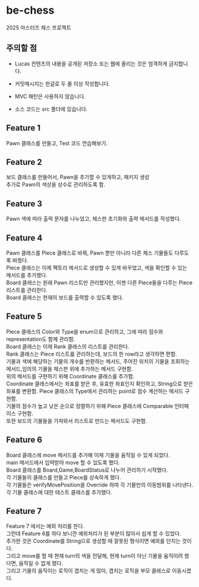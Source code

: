 # be-chess

2025 마스터즈 체스 프로젝트

## 주의할 점

- Lucas 컨텐츠의 내용을 공개된 저장소 또는 웹에 올리는 것은 엄격하게 금지합니다.
- 커밋메시지는 한글로 두 줄 이상 작성합니다.
- MVC 패턴은 사용하지 않습니다.

- 소스 코드는 src 폴더에 있습니다. 
## Feature 1
Pawn 클래스를 만들고, Test 코드 연습해보기.  

## Feature 2 
보드 클래스를 만들어서, Pawn을 추가할 수 있게하고, 패키지 생성  
추가로 Pawn의 색상을 상수로 관리하도록 함. 

## Feature 3
Pawn 색에 따라 출력 문자를 나누었고, 체스판 초기화와 출력 메서드를 작성했다. 

## Feature 4
Pawn 클래스를 Piece 클래스로 바꿔, Pawn 뿐만 아니라 다른 체스 기물들도 다루도록 바꿨다.  
Piece 클래스는 이제 팩토리 메서드로 생성할 수 있게 바꾸었고, 색을 확인할 수 있는 메서드를 추가했다.  
Board 클래스는 원래 Pawn 리스트만 관리했지만, 이젠 다른 Piece들을 다루는 Piece 리스트를 관리한다.  
Board 클래스는 현재의 보드를 출력할 수 있도록 했다.  

## Feature 5
Piece 클래스의 Color와 Type을 enum으로 관리하고, 그에 따라 점수와 representation도 함께 관리함.  
Board 클래스는 이제 Rank 클래스의 리스트를 관리한다.  
Rank 클래스는 Piece 리스트를 관리하는데, 보드의 한 row라고 생각하면 편함.  
기물과 색에 해당하는 기물의 개수를 반환하는 메서드, 주어진 위치의 기물을 조회하는 메서드,임의의 기물을 체스판 위에 추가하는 메서드 구현함.  
위의 메서드를 구현하기 위해 Coordinate 클래스를 추가함.  
Coordinate 클래스에서는 좌표를 받은 후, 유효한 좌표인지 확인하고, String으로 받은 좌표를 변환함.
Piece 클래스의 Type에서 관리하는 point로 점수 계산하는 메서드 구현함.  
기물의 점수가 높고 낮은 순으로 정렬하기 위해 Piece 클래스에 Comparable 인터페이스 구현함.  
또한 보드의 기물들을 가져와서 리스트로 만드는 메서드도 구현함.  

## Feature 6
Board 클래스에 move 메서드를 추가해 이제 기물을 움직일 수 있게 되었다.  
main 메서드에서 입력받아 move 할 수 있도록 했다.  
Board 클래스를 Board,Game,BoardStatus로 나누어 관리하기 시작했다.  
각 기물들의 클래스를 만들고 Piece를 상속하게 했다.  
각 기물들은 verifyMovePosition을 Override 하여 각 기물만의 이동범위를 나타낸다.  
각 기물 클래스에 대한 테스트 클래스를 추가했다.

## Feature 7
Feature 7 에서는 예외 처리를 한다.  
그런데 Feature 6를 하다 보니깐 예외처리가 된 부분이 많아서 쉽게 할 수 있었다.  
추가한 것은 Coordinate를 String으로 생성할 때 잘못된 형식이면 예외를 던지는 것이다.  
그리고 move를 할 때 현재 turn의 색을 전달해, 현재 turn이 아닌 기물을 움직이려 했다면, 움직일 수 없게 했다.  
그리고 기물의 움직이는 로직이 겹치는 게 많아, 겹치는 로직을 부모 클래스로 이동시켰다.
